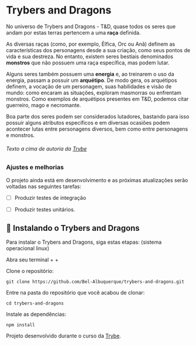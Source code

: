 # Trybers and Dragons

> 
No universo de Trybers and Dragons - T&D, quase todos os seres que andam por estas terras pertencem a uma **raça** definida.

As diversas raças (como, por exemplo, Élfica, Orc ou Anã) definem as características dos personagens desde a sua criação, como seus pontos de vida e sua destreza. No entanto, existem seres bestiais denominados **monstros** que não possuem uma raça específica, mas podem lutar.

Alguns seres também possuem uma **energia** e, ao treinarem o uso da energia, passam a possuir um **arquétipo**. De modo gera, os arquétipos definem, a vocação de um personagem, suas habilidades e visão de mundo: como encaram as situações, exploram masmorras ou enfrentam monstros. Como exemplos de arquétipos presentes em T&D, podemos citar guerreiro, mago e necromante.

Boa parte dos seres podem ser considerados lutadores, bastando para isso possuir alguns atributos específicos e em diversas ocasiões podem acontecer lutas entre personagens diversos, bem como entre personagens e monstros.

###### <i>Texto a cima de autoria da [Trybe](https://github.com/tryber)</i>
>

### Ajustes e melhorias

O projeto ainda está em desenvolvimento e as próximas atualizações serão voltadas nas seguintes tarefas:

- [ ] Produzir testes de integração
- [ ] Produzir testes unitários.



## 🚀 Instalando o Trybers and Dragons

Para instalar o Trybers and Dragons, siga estas etapas:
(sistema operacional linux)

Abra seu terminal <ctrl> + <alt> + <t>
  
Clone o repositório:
```
git clone https://github.com/Bel-Albuquerque/trybers-and-dragons.git
```
Entre na pasta do repositório que você acabou de clonar:
 ```
cd trybers-and-dragons
  ```
Instale as dependências:
 ```
npm install
  ```
 
 
Projeto desenvolvido durante o curso da [Trybe](https://github.com/tryber).

 
